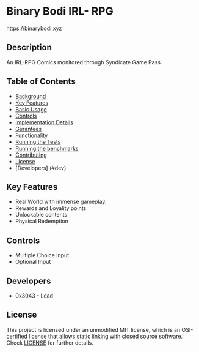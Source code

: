 # Binary Bodi IRL- RPG
 
 https://binarybodi.xyz
 
## Description
An IRL-RPG Comics monitored through Syndicate Game Pass. 

## Table of Contents

- [Background](#background)
- [Key Features](#feature)
- [Basic Usage](#usage)
- [Controls](#controls)
- [Implementation Details](#specs)
- [Gurantees](#gurantee)
- [Functionality](#audits)
- [Running the Tests](#test)
- [Running the benchmarks](#benchmarks)
- [Contributing](#contributing)
- [License](#license)
- [Developers] (#dev)


## Key Features

 - Real World with immense gameplay.
 - Rewards and Loyality points
 - Unlockable contents
 - Physical Redemption
 
## Controls

 - Multiple Choice Input
 - Optional Input

## Developers

 - 0x3043 - Lead


## License

This project is licensed under an unmodified MIT license, which is an OSI-certified license that allows static linking with closed source software. Check [LICENSE](LICENSE) for further details.


